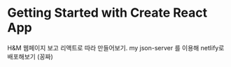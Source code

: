 # Getting Started with Create React App

H&M 웹페이지 보고 리액트로 따라 만들어보기. my json-server 를 이용해 netlify로 배포해보기 (꽁짜)
